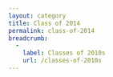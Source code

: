 ```yaml
---
layout: category
title: Class of 2014
permalink: class-of-2014
breadcrumb:
  -
    label: Classes of 2010s
    url: /classes-of-2010s
---
```

